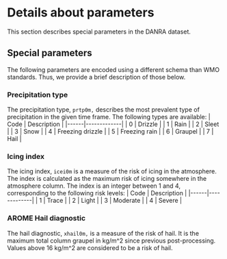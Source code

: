 # Details about parameters
This section describes special parameters in the DANRA dataset. 

## Special parameters
The following parameters are encoded using a different schema than WMO standards. Thus, we provide a brief description of those below.

### Precipitation type
The precipitation type, `prtp0m,` describes the most prevalent type of precipitation in the given time frame. The following types are available:
| Code | Description |
|------|-------------|
| 0    | Drizzle |
| 1    | Rain |
| 2    | Sleet |
| 3    | Snow |
| 4    | Freezing drizzle |
| 5    | Freezing rain |
| 6    | Graupel |
| 7    | Hail |

### Icing index
The icing index, `icei0m` is a measure of the risk of icing in the atmosphere. The index is calculated as the maximum risk of icing somewhere in the atmosphere column. The index is an integer between 1 and 4, corresponding to the following risk levels:
| Code | Description |
|------|-------------|
| 1    | Trace |
| 2    | Light |
| 3    | Moderate |
| 4    | Severe | 

### AROME Hail diagnostic
The hail diagnostic, `xhail0m,` is a measure of the risk of hail. It is the maximum total column graupel in kg/m^2 since previous post-processing. Values above 16 kg/m^2 are considered to be a risk of hail.